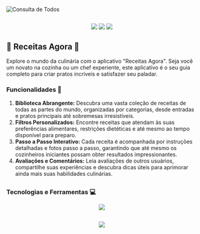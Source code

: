 
![Consulta de Todos](https://1lusca.github.io/assets/img/portfolio/receitas-agora.png)

##

<p align="center">
  <img src="https://img.shields.io/badge/Android-3DDC84?logo=android&logoColor=white"/>
  <img src="https://img.shields.io/github/license/1lusca/Receitas-Agora">
  <img src="https://img.shields.io/github/followers/1lusca.svg?style=social&label=Follow&maxAge=2592000">
</p>

## 🍕 Receitas Agora 🍕

Explore o mundo da culinária com o aplicativo "Receitas Agora". Seja você um novato na cozinha ou um chef experiente, este aplicativo é o seu guia completo para criar pratos incríveis e satisfazer seu paladar.

### Funcionalidades 🔨
1. **Biblioteca Abrangente:** Descubra uma vasta coleção de receitas de todas as partes do mundo, organizadas por categorias, desde entradas e pratos principais até sobremesas irresistíveis.
2. **Filtros Personalizados:** Encontre receitas que atendam às suas preferências alimentares, restrições dietéticas e até mesmo ao tempo disponível para preparo.
3. **Passo a Passo Interativo:** Cada receita é acompanhada por instruções detalhadas e fotos passo a passo, garantindo que até mesmo os cozinheiros iniciantes possam obter resultados impressionantes.
4. **Avaliações e Comentários:** Leia avaliações de outros usuários, compartilhe suas experiências e descubra dicas úteis para aprimorar ainda mais suas habilidades culinárias.

##

### Tecnologias e Ferramentas 💻

<p align="center">
  <img src="https://skillicons.dev/icons?i=flutter,dart,firebase,figma,git,github" />
</p>

##

<p align="center">
  <img src="http://ForTheBadge.com/images/badges/built-with-love.svg">
</p>

